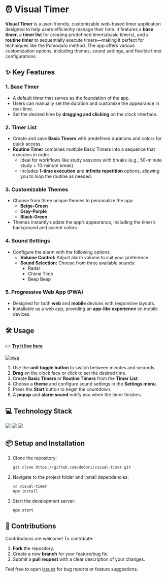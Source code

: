 # ⏰ Visual Timer

**Visual Timer** is a user-friendly, customizable web-based timer application designed to help users efficiently manage their time. It features a **base timer**, a **timer list** for creating predefined timers(basic timers), and a **routine timer** to sequentially execute timers—making it perfect for techniques like the Pomodoro method. The app offers various customization options, including themes, sound settings, and flexible timer configurations.

## ✨ Key Features

### 1. **Base Timer**

-   A default timer that serves as the foundation of the app.
-   Users can manually set the duration and customize the appearance in real-time.
-   Set the desired time by **dragging and clicking** on the clock interface.

### 2. **Timer List**

-   Create and save **Basic Timers** with predefined durations and colors for quick access.
-   **Routine Timer** combines multiple Basic Timers into a sequence that executes in order.
    -   Ideal for workflows like study sessions with breaks (e.g., 50-minute study + 10-minute break).
    -   Includes **1-time execution** and **infinite repetition** options, allowing you to loop the routine as needed.

### 3. **Customizable Themes**

-   Choose from three unique themes to personalize the app:
    -   **Beige-Green**
    -   **Gray-Purple**
    -   **Black-Green**
-   Themes instantly update the app’s appearance, including the timer’s background and accent colors.

### 4. **Sound Settings**

-   Configure the alarm with the following options:
    -   **Volume Control:** Adjust alarm volume to suit your preference.
    -   **Sound Selection:** Choose from three available sounds:
        -   Radar
        -   Chime Time
        -   Beep Beep

### 5. **Progressive Web App (PWA)**

-   Designed for both **web** and **mobile** devices with responsive layouts.
-   Installable as a web app, providing an **app-like experience** on mobile devices.

## 🛠️ Usage

👉 [**Try it live here**](https://do0ori.github.io/visual-timer)

[![pwa](https://github.com/user-attachments/assets/7753ae89-d65b-4b12-9f75-6e7cdb963e64)](https://do0ori.github.io/visual-timer)

1. Use the **unit toggle button** to switch between minutes and seconds.
2. **Drag** on the clock face or click to set the desired time.
3. Create **Basic Timers** or **Routine Timers** from the **Timer List**.
4. Choose a **theme** and configure sound settings in the **Settings menu**.
5. Press the **Start** button to begin the countdown.
6. A **popup** and **alarm sound** notify you when the timer finishes.

## 💻 Technology Stack

<p>
    <img src="https://img.shields.io/badge/Typescript-2d79c7?style=for-the-badge&logo=Typescript&logoColor=white">
    <img src="https://img.shields.io/badge/Create React App-282c35?style=for-the-badge&logo=createreactapp&logoColor=09D3AC">
    <img src="https://img.shields.io/badge/Tailwind CSS-131729?style=for-the-badge&logo=Tailwind CSS&logoColor=78baf2">
</p>

## 📦 Setup and Installation

1. Clone the repository:

    ```bash
    git clone https://github.com/do0ori/visual-timer.git
    ```

2. Navigate to the project folder and install dependencies:

    ```bash
    cd visual-timer
    npm install
    ```

3. Start the development server:

    ```bash
    npm start
    ```

## 🤝 Contributions

Contributions are welcome! To contribute:

1. **Fork** the repository.
2. Create a new **branch** for your feature/bug fix.
3. Submit a **pull request** with a clear description of your changes.

Feel free to open [issues](https://github.com/do0ori/visual-timer/issues) for bug reports or feature suggestions.
